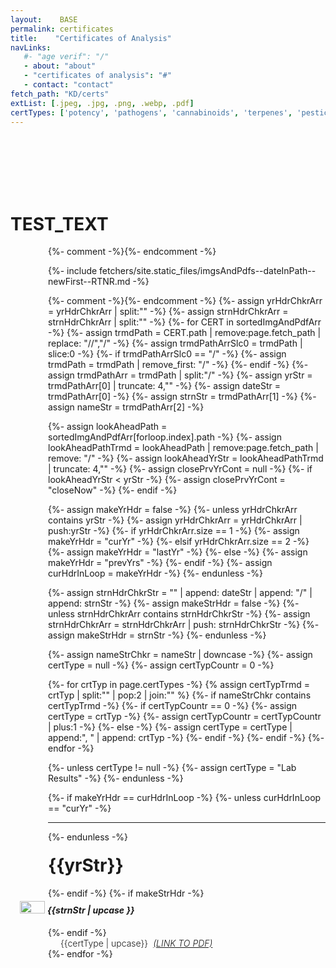 ```yaml
---
layout:    BASE
permalink: certificates
title:    "Certificates of Analysis"
navLinks:
   #- "age verif": "/"
   - about: "about"
   - "certificates of analysis": "#"
   - contact: "contact"
fetch_path: "KD/certs"
extList: [.jpeg, .jpg, .png, .webp, .pdf]
certTypes: ['potency', 'pathogens', 'cannabinoids', 'terpenes', 'pesticides']
---
```


<br><br><br><br><br>
<h1>TEST_TEXT</h1>


<style type="text/css">
:root{
  --edsGrey:      #231F20;
  --edsWhite:     #FFFFFF;
  --edsTan:       #DAB677;
  --edsTanRgb:     218, 182, 119;
  --edsTanVryLgt: #f7e9d0;
  --edsTanLgt:    #fcd186;
  --edsTanDark:   #634004;
}
.accordion{
  --bs-accordion-color:        var(--bs-body-color);
  --bs-accordion-active-color: var(--bs-primary-text-emphasis);
  --bs-accordion-bg:           var(--bs-body-bg);
  --bs-accordion-active-bg:    var(--bs-primary-bg-subtle);
  --bs-accordion-border-color:    var(--edsGrey);
  --bs-accordion-border-width:    1px;
  --bs-accordion-btn-color:       var(--edsGrey);
  --bs-accordion-btn-bg:          var(--edsTan);
  /*--bs-accordion-btn-icon:        var(--edsGrey);*/
  /*--bs-accordion-btn-active-icon: var(--edsGrey);*/
  /*--bs-accordion-active-color:    green;*/
  --bs-accordion-active-bg:       var(--edsTan);
  --bs-accordion-btn-focus-border-width: 1px;
  --bs-accordion-btn-focus-border-color: var(--edsGrey);
  --bs-accordion-btn-focus-box-shadow:   0 0 0 0px rgba(var(--edsTanRgb), .01);/*edsTan == rgb(218, 182, 119)*/
}
  object.pdf_embed{
    width:   100%;
    height:  600px;
    margin:  auto;
    display: flex;
    border: 2px solid black;
  }
  summary{
    font-size: calc(1.375rem + 1.5vw); /*h1*/
  }

  .wrapStrnHdr h4, .wrapStrnHdr img{
    display: inline-block;
  }
  h1.yrHdr{
    margin-top: 20px;
  }
  h4.strnHdr{
    margin-top: 10px;
    font-style: italic;
  }
  img.arrow{
    height: 20px;
    width: 40px;
    margin: 0px 0px 8px -45px;
    /*preserveAspectRatio:none*/
  }

  .wrapCerts{
    margin: 0px 0px 5px 60px;
  }
  .strnTxt{
    margin: 0px 0px 0px 20px;
    font-weight: 300;
  }
  .strnSpan{
    margin-right: 8.1px;
  }
  .pdfLink{
    margin-right: 5px;
  }

</style>

<div class="wrapCerts">

{%- comment -%}<!-- IMPORTANT: loop reqs path struc as follows: YYYY-MM-DD/My Strain Name/my_cert_filename.ext -->{%- endcomment -%}

{%- include fetchers/site.static_files/imgsAndPdfs--dateInPath--newFirst--RTNR.md -%}

{%- comment -%}<!-- IMPORT sortedImgAndPdfArr, extList, dateStrArr_SORTED, yrsSortedUniqArr  -->{%- endcomment -%}
{%-  assign yrHdrChkrArr   = yrHdrChkrArr   | split:"" -%}
{%-  assign strnHdrChkrArr = strnHdrChkrArr | split:"" -%}
{%- for CERT in sortedImgAndPdfArr -%}
   {%- assign trmdPath    = CERT.path | remove:page.fetch_path | replace: "//","/" -%}
   {%- assign trmdPathArrSlc0 = trmdPath | slice:0 -%}
   {%- if trmdPathArrSlc0 == "/" -%}
      {%- assign trmdPath = trmdPath | remove_first: "/" -%}
   {%- endif -%}
   {%- assign trmdPathArr = trmdPath | split:"/" -%}
   {%- assign yrStr       = trmdPathArr[0] | truncate: 4,"" -%}
   {%- assign dateStr     = trmdPathArr[0] -%}
   {%- assign strnStr     = trmdPathArr[1] -%}
   {%- assign nameStr     = trmdPathArr[2] -%}

   {%- assign lookAheadPath     = sortedImgAndPdfArr[forloop.index].path -%}
   {%- assign lookAheadPathTrmd = lookAheadPath | remove:page.fetch_path | remove: "/" -%}
   {%- assign lookAheadYrStr    = lookAheadPathTrmd | truncate: 4,"" -%}
   {%- assign closePrvYrCont    = null -%}
   {%- if lookAheadYrStr < yrStr -%}
     {%- assign closePrvYrCont = "closeNow" -%}
   {%- endif -%}

  {%- assign makeYrHdr = false -%}
  {%- unless yrHdrChkrArr contains yrStr -%}
      {%- assign yrHdrChkrArr = yrHdrChkrArr | push:yrStr -%}
    {%- if yrHdrChkrArr.size == 1 -%}
      {%- assign makeYrHdr    = "curYr" -%}
    {%- elsif yrHdrChkrArr.size == 2 -%}
      {%- assign makeYrHdr    = "lastYr" -%}
    {%- else -%}
      {%- assign makeYrHdr    = "prevYrs" -%}
    {%- endif -%}
      {%- assign curHdrInLoop = makeYrHdr -%}
  {%- endunless  -%}

  {%- assign strnHdrChkrStr = "" | append: dateStr | append: "/" | append: strnStr -%}
  {%- assign makeStrHdr = false -%}
  {%- unless strnHdrChkrArr contains strnHdrChkrStr -%}
      {%- assign strnHdrChkrArr = strnHdrChkrArr | push: strnHdrChkrStr -%}
      {%- assign makeStrHdr = strnStr -%}
  {%- endunless  -%}

{%- assign nameStrChkr = nameStr | downcase -%}
{%- assign certType = null -%}
{%- assign certTypCountr = 0 -%}

{%- for crtTyp in page.certTypes -%}
  {% assign certTypTrmd = crtTyp | split:"" | pop:2 | join:"" %}
  {%- if nameStrChkr contains certTypTrmd -%}
   {%- if certTypCountr == 0 -%}
    {%- assign certType = crtTyp -%}
    {%- assign certTypCountr = certTypCountr | plus:1 -%}
   {%- else -%}
    {%- assign certType = certType | append:", " | append: crtTyp -%}
   {%- endif -%}
  {%- endif -%}
{%- endfor -%}

{%- unless certType != null -%}
  {%- assign certType = "Lab Results" -%}
{%- endunless -%}

  {%- if makeYrHdr == curHdrInLoop -%}
   {%- unless    curHdrInLoop == "curYr" -%}
   <hr>
   {%- endunless -%}
   <h1 class="yrHdr">{{yrStr}}</h1>
   {%- endif -%}
   {%- if makeStrHdr -%}
   <div class="wrapStrnHdr">
     <img class="arrow" src="{{ 'assets/svgs/arrow.svg' | relative_url }}">
     <h4  class="strnHdr">{{strnStr | upcase }}</h4>
   </div>
   {%- endif -%}
   <p class="strnTxt"><span class="strnSpan">{{certType | upcase}}</span><a href="{{CERT.path | relative_url}}" class="pdfLink" target="_blank"><i>(LINK TO PDF)</i></a>
   </p>
{%- endfor -%}
</div>
